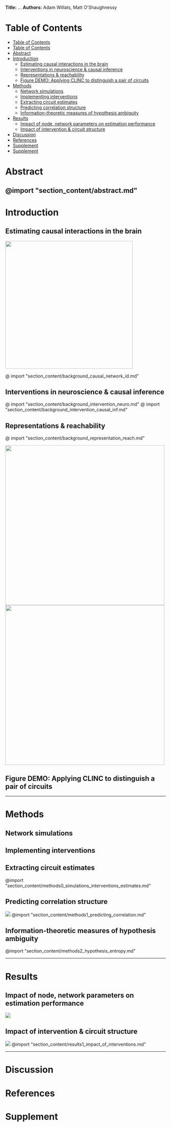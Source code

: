 **Title:** ...
**Authors:** Adam Willats, Matt O'Shaughnessy
# Table of Contents 



<!-- @import "[TOC]" {cmd="toc" depthFrom=1 depthTo=6 orderedList=false} -->
<!-- code_chunk_output -->
- [Table of Contents](#table-of-contents)
- [Table of Contents](#table-of-contents)
- [Abstract](#abstract)
- [Introduction](#introduction)
  - [Estimating causal interactions in the brain](#estimating-causal-interactions-in-the-brain)
  - [Interventions in neuroscience & causal inference](#interventions-in-neuroscience-causal-inference)
  - [Representations & reachability](#representations-reachability)
  - [Figure DEMO: Applying CLINC to distinguish a pair of circuits](#figure-demo-applying-clinc-to-distinguish-a-pair-of-circuits)
- [Methods](#methods)
  - [Network simulations](#network-simulations)
  - [Implementing interventions](#implementing-interventions)
  - [Extracting circuit estimates](#extracting-circuit-estimates)
  - [Predicting correlation structure](#predicting-correlation-structure)
  - [Information-theoretic measures of hypothesis ambiguity](#information-theoretic-measures-of-hypothesis-ambiguity)
- [Results](#results)
  - [Impact of node, network parameters on estimation performance](#impact-of-node-network-parameters-on-estimation-performance)
  - [Impact of intervention & circuit structure](#impact-of-intervention-circuit-structure)
- [Discussion](#discussion)
- [References](#references)
- [Supplement](#supplement)
- [Supplement](#supplement)
<!-- /code_chunk_output -->


# Abstract
@import "section_content/abstract.md"
----
# Introduction

## Estimating causal interactions in the brain
<img src="figures/core_figure_sketches/figure1_sketch.png" width="400"/>

@ import "section_content/background_causal_network_id.md"

## Interventions in neuroscience & causal inference
@ import "section_content/background_intervention_neuro.md"
@ import "section_content/background_intervention_causal_inf.md"

## Representations & reachability
@ import "section_content/background_representation_reach.md"

<img src="figures/core_figure_sketches/figure2_sketch.png" width="500"/>
<img src="figures/misc_figure_sketches/two_circuit_case_study_mockup.png" width="500"/>

<!-- ![](figures/misc_figure_sketches/closed_loop_severs_inputs.png) -->
<!-- ![](figures/misc_figure_sketches/two_circuit_case_study_sketch.png) -->
## Figure DEMO: Applying CLINC to distinguish a pair of circuits
<!-- @ import "section_content/background_id_demo.md" -->

----
# Methods

## Network simulations

## Implementing interventions
## Extracting circuit estimates
@import "section_content/methods0_simulations_interventions_estimates.md"

## Predicting correlation structure 
![](figures/misc_figure_sketches/intervention_identifiability_concept.png)
@import "section_content/methods1_predicting_correlation.md"

## Information-theoretic measures of hypothesis ambiguity
@import "section_content/methods2_hypothesis_entropy.md"

----

# Results
<!-- ## Characterizing circuit-pair ambiguity through reachability properties -->
## Impact of node, network parameters on estimation performance
![](figures/misc_figure_sketches/quant_r2_prediction_common.png)


<!-- ## Impact of intervention on estimation performance -->
## Impact of intervention & circuit structure
![](figures/misc_figure_sketches/circuit_intervention_entropy_mockup.png)
@import "section_content/results1_impact_of_interventions.md"

----

# Discussion
# References
# Supplement
